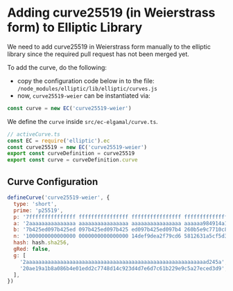 # Adding curve25519 (in Weierstrass form) to Elliptic Library

We need to add curve25519 in Weierstrass form manually to the elliptic library since the required pull request has not been merged yet.

To add the curve, do the following:

- copy the configuration code below in to the file: `/node_modules/elliptic/lib/elliptic/curves.js`
- now, `curve25519-weier` can be instantiated via:

```javascript
const curve = new EC('curve25519-weier')
```

We define the `curve` inside `src/ec-elgamal/curve.ts`.

```javascript
// activeCurve.ts
const EC = require('elliptic').ec
const curve25519 = new EC('curve25519-weier')
export const curveDefinition = curve25519
export const curve = curveDefinition.curve
```

## Curve Configuration

```javascript
defineCurve('curve25519-weier', {
  type: 'short',
  prime: 'p25519',
  p: '7fffffffffffffff ffffffffffffffff ffffffffffffffff ffffffffffffffed',
  a: '2aaaaaaaaaaaaaaa aaaaaaaaaaaaaaaa aaaaaaaaaaaaaaaa aaaaaa984914a144',
  b: '7b425ed097b425ed 097b425ed097b425 ed097b425ed097b4 260b5e9c7710c864',
  n: '1000000000000000 0000000000000000 14def9dea2f79cd6 5812631a5cf5d3ed',
  hash: hash.sha256,
  gRed: false,
  g: [
    '2aaaaaaaaaaaaaaaaaaaaaaaaaaaaaaaaaaaaaaaaaaaaaaaaaaaaaaaaaad245a',
    '20ae19a1b8a086b4e01edd2c7748d14c923d4d7e6d7c61b229e9c5a27eced3d9',
  ],
})
```
